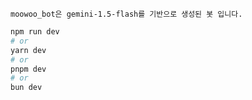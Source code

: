 `moowoo_bot은 gemini-1.5-flash를 기반으로 생성된 봇 입니다.`

```bash
npm run dev
# or
yarn dev
# or
pnpm dev
# or
bun dev
```
